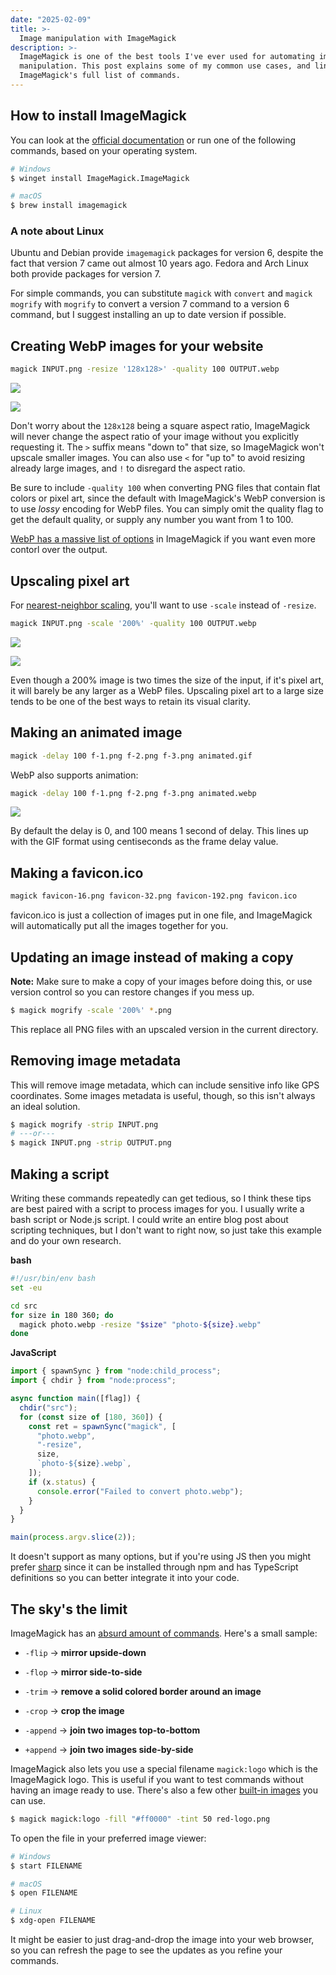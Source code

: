 ```yaml
---
date: "2025-02-09"
title: >-
  Image manipulation with ImageMagick
description: >-
  ImageMagick is one of the best tools I've ever used for automating image
  manipulation. This post explains some of my common use cases, and links to
  ImageMagick's full list of commands.
---
```


## How to install ImageMagick

You can look at the
[official documentation](https://imagemagick.org/script/download.php) or run one
of the following commands, based on your operating system.

```sh
# Windows
$ winget install ImageMagick.ImageMagick

# macOS
$ brew install imagemagick
```

### A note about Linux

Ubuntu and Debian provide `imagemagick` packages for version 6, despite the fact
that version 7 came out almost 10 years ago. Fedora and Arch Linux both provide
packages for version 7.

For simple commands, you can substitute `magick` with `convert` and
`magick mogrify` with `mogrify` to convert a version 7 command to a version 6
command, but I suggest installing an up to date version if possible.

## Creating WebP images for your website

```sh
magick INPUT.png -resize '128x128>' -quality 100 OUTPUT.webp
```

![](./assets/1a.png)

![](./assets/1b.png)

Don't worry about the `128x128` being a square aspect ratio, ImageMagick will
never change the aspect ratio of your image without you explicitly requesting
it. The `>` suffix means "down to" that size, so ImageMagick won't upscale
smaller images. You can also use `<` for "up to" to avoid resizing already large
images, and `!` to disregard the aspect ratio.

Be sure to include `-quality 100` when converting PNG files that contain flat
colors or pixel art, since the default with ImageMagick's WebP conversion is to
use _lossy_ encoding for WebP files. You can simply omit the quality flag to get
the default quality, or supply any number you want from 1 to 100.

[WebP has a massive list of options](https://imagemagick.org/script/webp.php) in
ImageMagick if you want even more contorl over the output.

## Upscaling pixel art

For [nearest-neighbor scaling](https://en.wikipedia.org/wiki/Image_scaling),
you'll want to use `-scale` instead of `-resize`.

```sh
magick INPUT.png -scale '200%' -quality 100 OUTPUT.webp
```

![](./assets/2a.png)

![](./assets/2b.png)

Even though a 200% image is two times the size of the input, if it's pixel art,
it will barely be any larger as a WebP files. Upscaling pixel art to a large
size tends to be one of the best ways to retain its visual clarity.

## Making an animated image

```sh
magick -delay 100 f-1.png f-2.png f-3.png animated.gif
```

WebP also supports animation:

```sh
magick -delay 100 f-1.png f-2.png f-3.png animated.webp
```

![](./assets/3.webp)

By default the delay is 0, and 100 means 1 second of delay. This lines up with
the GIF format using centiseconds as the frame delay value.

## Making a favicon.ico

```sh
magick favicon-16.png favicon-32.png favicon-192.png favicon.ico
```

favicon.ico is just a collection of images put in one file, and ImageMagick will
automatically put all the images together for you.

## Updating an image instead of making a copy

**Note:** Make sure to make a copy of your images before doing this, or use
version control so you can restore changes if you mess up.

```sh
$ magick mogrify -scale '200%' *.png
```

This replace all PNG files with an upscaled version in the current directory.

## Removing image metadata

This will remove image metadata, which can include sensitive info like GPS
coordinates. Some images metadata is useful, though, so this isn't always an
ideal solution.

```sh
$ magick mogrify -strip INPUT.png
# ---or---
$ magick INPUT.png -strip OUTPUT.png
```

## Making a script

Writing these commands repeatedly can get tedious, so I think these tips are
best paired with a script to process images for you. I usually write a bash
script or Node.js script. I could write an entire blog post about scripting
techniques, but I don't want to right now, so just take this example and do your
own research.

**bash**

```sh
#!/usr/bin/env bash
set -eu

cd src
for size in 180 360; do
  magick photo.webp -resize "$size" "photo-${size}.webp"
done
```

**JavaScript**

```js
import { spawnSync } from "node:child_process";
import { chdir } from "node:process";

async function main([flag]) {
  chdir("src");
  for (const size of [180, 360]) {
    const ret = spawnSync("magick", [
      "photo.webp",
      "-resize",
      size,
      `photo-${size}.webp`,
    ]);
    if (x.status) {
      console.error("Failed to convert photo.webp");
    }
  }
}

main(process.argv.slice(2));
```

It doesn't support as many options, but if you're using JS then you might prefer
[sharp](https://sharp.pixelplumbing.com/) since it can be installed through npm
and has TypeScript definitions so you can better integrate it into your code.

## The sky's the limit

ImageMagick has an
[absurd amount of commands](https://imagemagick.org/script/command-line-options.php).
Here's a small sample:

- `-flip` &rarr; **mirror upside-down**

- `-flop` &rarr; **mirror side-to-side**

- `-trim` &rarr; **remove a solid colored border around an image**

- `-crop` &rarr; **crop the image**

- `-append` &rarr; **join two images top-to-bottom**

- `+append` &rarr; **join two images side-by-side**

ImageMagick also lets you use a special filename `magick:logo` which is the
ImageMagick logo. This is useful if you want to test commands without having an
image ready to use. There's also a few other
[built-in images](https://imagemagick.org/script/formats.php) you can use.

```sh
$ magick magick:logo -fill "#ff0000" -tint 50 red-logo.png
```

To open the file in your preferred image viewer:

```sh
# Windows
$ start FILENAME

# macOS
$ open FILENAME

# Linux
$ xdg-open FILENAME
```

It might be easier to just drag-and-drop the image into your web browser, so you
can refresh the page to see the updates as you refine your commands.
